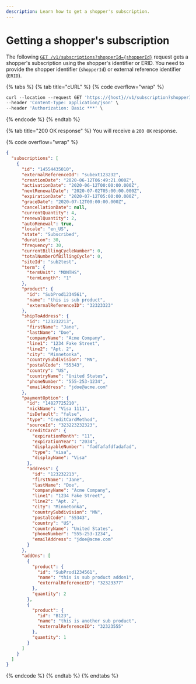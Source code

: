 ```yaml
---
description: Learn how to get a shopper's subscription.
---
```


# Getting a shopper's subscription

The following [`GET /v1/subscriptions?shopperId={shopperId}`](https://www.digitalriver.com/docs/commerce-api-reference/#operation/getSubscriptionsInfo) request gets a shopper's subscription using the shopper's identifier or ERID. You need to provide the shopper identifier (`shopperId`) or external reference identifier (`ERID`).

{% tabs %}
{% tab title="cURL" %}
{% code overflow="wrap" %}
```javascript
curl --location --request GET 'https://{host}//v1/subscription?shopperId={shopperId or ERID}' \
--header 'Content-Type: application/json' \
--header 'Authorization: Basic ***' \
```
{% endcode %}
{% endtab %}

{% tab title="200 OK response" %}
You will receive a `200 OK` response.

{% code overflow="wrap" %}
```json
{
  "subscriptions": [
    {
      "id": "14554435010",
      "externalReferenceId": "subext123232",
      "creationDate": "2020-06-12T06:49:21.000Z",
      "activationDate": "2020-06-12T00:00:00.000Z",
      "nextRenewalDate": "2020-07-02T05:00:00.000Z",
      "expirationDate": "2020-07-12T05:00:00.000Z",
      "graceDate": "2020-07-12T00:00:00.000Z",
      "cancellationDate": null,
      "currentQuantity": 4,
      "renewalQuantity": 2,
      "autoRenewal": true,
      "locale": "en_US",
      "state": "Subscribed",
      "duration": 30,
      "frequency": 30,
      "currentBillingCycleNumber": 0,
      "totalNumberOfBillingCycle": 0,
      "siteId": "sub2test",
      "term": {
        "termUnit": "MONTHS",
        "termLength": "1"
      },
      "product": {
        "id": "SubProd1234561",
        "name": "this is sub product",
        "externalReferenceID": "32323323"
      },
      "shipToAddress": {
        "id": "123232213",
        "firstName": "Jane", 
        "lastName": "Doe", 
        "companyName": "Acme Company", 
        "line1": "1234 Fake Street",
        "line2": "Apt. 2", 
        "city": "Minnetonka",
        "countrySubdivision": "MN",
        "postalCode": "55343",
        "country": "US",
        "countryName": "United States",
        "phoneNumber": "555-253-1234",
        "emailAddress": "jdoe@acme.com"
      },
      "paymentOption": {
        "id": "14827725210",
        "nickName": "Visa 1111",
        "isDefault": "false",
        "type": "CreditCardMethod",
        "sourceId": "323223232323",
        "creditCard": {
          "expirationMonth": "11",
          "expirationYear": "2034",
          "displayableNumber": "fadfafafdfadafad",
          "type": "visa",
          "displayName": "Visa"
        },
        "address": {
          "id": "123232213",
          "firstName": "Jane", 
          "lastName": "Doe", 
          "companyName": "Acme Company", 
          "line1": "1234 Fake Street",
          "line2": "Apt. 2", 
          "city": "Minnetonka",
          "countrySubdivision": "MN",
          "postalCode": "55343",
          "country": "US",
          "countryName": "United States",
          "phoneNumber": "555-253-1234",
          "emailAddress": "jdoe@acme.com"
        }
      },
      "addOns": [
        {
          "product": {
            "id": "SubProd1234561",
            "name": "this is sub product addon1",
            "externalReferenceID": "32323377"
          },
          "quantity": 2
        },
        {
          "product": {
            "id": "B123",
            "name": "this is another sub product",
            "externalReferenceID": "32323555"
          },
          "quantity": 1
        }
      ]
    }
  ]
}
```
{% endcode %}
{% endtab %}
{% endtabs %}

